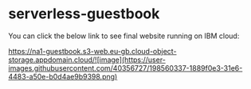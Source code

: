 # serverless-guestbook

You can click the below link to see final website running on IBM cloud:

https://na1-guestbook.s3-web.eu-gb.cloud-object-storage.appdomain.cloud/![image](https://user-images.githubusercontent.com/40356727/198560337-1889f0e3-31e6-4483-a50e-b0d4ae9b9398.png)

